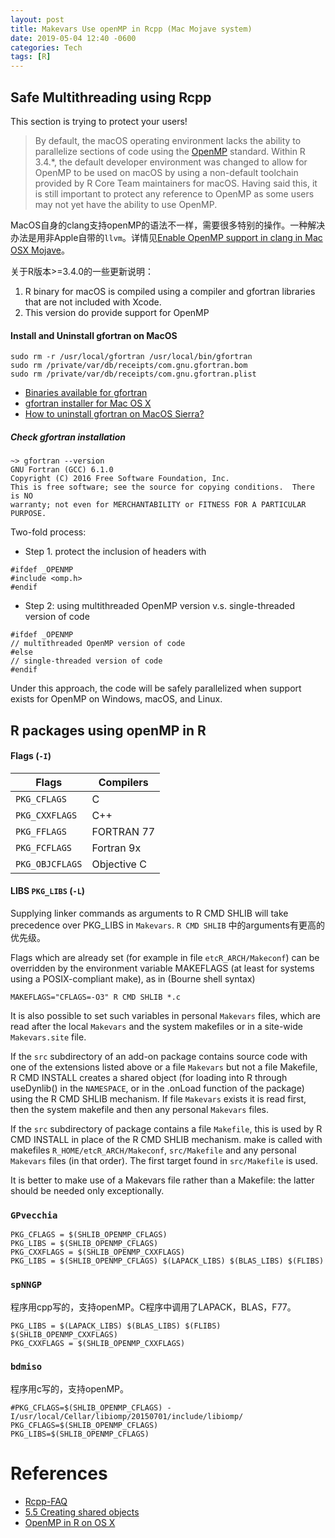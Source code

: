 ```yaml
---
layout: post
title: Makevars Use openMP in Rcpp (Mac Mojave system)
date: 2019-05-04 12:40 -0600
categories: Tech
tags: [R]
---
```


## Safe Multithreading using Rcpp
This section is trying to protect your users!
> By default, the macOS operating environment lacks the ability to parallelize sections of code using the
[OpenMP](http://openmp.org/wp/) standard. Within R 3.4.\*, the default developer environment was changed to allow for OpenMP to be used on macOS by using a non-default toolchain provided by R Core Team maintainers for macOS. Having said this, it is still important to protect any reference to OpenMP as some users may
not yet have the ability to use OpenMP.


MacOS自身的clang支持openMP的语法不一样，需要很多特别的操作。一种解决办法是用非Apple自带的`llvm`。详情见[Enable OpenMP support in clang in Mac OSX Mojave](https://ylyy93.github.io/my_blog/tech/2019/04/25/r-cpp-compile-notes/)。

关于R版本>=3.4.0的一些更新说明：
1. R binary for macOS is compiled using a compiler and gfortran libraries that are not included with Xcode.
2. This version do provide support for OpenMP

#### Install and Uninstall gfortran on MacOS
```
sudo rm -r /usr/local/gfortran /usr/local/bin/gfortran
sudo rm /private/var/db/receipts/com.gnu.gfortran.bom
sudo rm /private/var/db/receipts/com.gnu.gfortran.plist
```

- [Binaries available for gfortran](https://gcc.gnu.org/wiki/GFortranBinaries#MacOS)
- [gfortran installer for Mac OS X](https://github.com/fxcoudert/gfortran-for-macOS/releases)
- [How to uninstall gfortran on MacOS Sierra?](https://stackoverflow.com/questions/44931195/how-to-uninstall-gfortran-on-macos-sierra)

##### Check gfortran installation
```
~> gfortran --version
GNU Fortran (GCC) 6.1.0
Copyright (C) 2016 Free Software Foundation, Inc.
This is free software; see the source for copying conditions.  There is NO
warranty; not even for MERCHANTABILITY or FITNESS FOR A PARTICULAR PURPOSE.
```


Two-fold process:

- Step 1. protect the inclusion of headers with
```
#ifdef _OPENMP
#include <omp.h>
#endif
```

- Step 2: using multithreaded OpenMP version v.s. single-threaded version of code
```
#ifdef _OPENMP
// multithreaded OpenMP version of code
#else
// single-threaded version of code
#endif
```

Under this approach, the code will be safely parallelized when
support exists for OpenMP on Windows, macOS, and Linux.

## R packages using openMP in R

#### Flags (`-I`)

|   Flags        |   Compilers  |
|----------------|-----|
| `PKG_CFLAGS`   | C  |
| `PKG_CXXFLAGS` | C++|
| `PKG_FFLAGS`   | FORTRAN 77|
| `PKG_FCFLAGS`  | Fortran 9x|
| `PKG_OBJCFLAGS`| Objective C|

#### LIBS `PKG_LIBS` (`-L`)
Supplying linker commands as arguments to R CMD SHLIB will take precedence over PKG_LIBS in `Makevars`.
`R CMD SHLIB` 中的arguments有更高的优先级。

Flags which are already set (for example in file `etcR_ARCH/Makeconf`) can be overridden by the environment variable MAKEFLAGS (at least for systems using a POSIX-compliant make), as in (Bourne shell syntax)
```
MAKEFLAGS="CFLAGS=-O3" R CMD SHLIB *.c
```

It is also possible to set such variables in personal `Makevars` files, which are read after the local `Makevars` and the system makefiles or in a site-wide `Makevars.site` file.

If the `src` subdirectory of an add-on package contains source code with one of the extensions listed above or a file `Makevars` but not a file Makefile, R CMD INSTALL creates a shared object (for loading into R through useDynlib() in the `NAMESPACE`, or in the .onLoad function of the package) using the R CMD SHLIB mechanism. If file `Makevars` exists it is read first, then the system makefile and then any personal `Makevars` files.

If the `src` subdirectory of package contains a file `Makefile`, this is used by R CMD INSTALL in place of the R CMD SHLIB mechanism. make is called with makefiles `R_HOME/etcR_ARCH/Makeconf`, `src/Makefile` and any personal `Makevars` files (in that order). The first target found in `src/Makefile` is used.

It is better to make use of a Makevars file rather than a Makefile: the latter should be needed only exceptionally.

### `GPvecchia`

```
PKG_CFLAGS = $(SHLIB_OPENMP_CFLAGS)
PKG_LIBS = $(SHLIB_OPENMP_CFLAGS)
PKG_CXXFLAGS = $(SHLIB_OPENMP_CXXFLAGS)
PKG_LIBS = $(SHLIB_OPENMP_CFLAGS) $(LAPACK_LIBS) $(BLAS_LIBS) $(FLIBS)
```

### `spNNGP`

程序用cpp写的，支持openMP。C程序中调用了LAPACK，BLAS，F77。

```
PKG_LIBS = $(LAPACK_LIBS) $(BLAS_LIBS) $(FLIBS) $(SHLIB_OPENMP_CXXFLAGS)
PKG_CXXFLAGS = $(SHLIB_OPENMP_CXXFLAGS)
```

### `bdmiso`

程序用c写的，支持openMP。

```
#PKG_CFLAGS=$(SHLIB_OPENMP_CFLAGS) -I/usr/local/Cellar/libiomp/20150701/include/libiomp/
PKG_CFLAGS=$(SHLIB_OPENMP_CFLAGS)
PKG_LIBS=$(SHLIB_OPENMP_CFLAGS)
```

# References

- [Rcpp-FAQ](https://cran.r-project.org/web/packages/Rcpp/vignettes/Rcpp-FAQ.pdf)
- [5.5 Creating shared objects](http://www.hep.by/gnu/r-patched/r-exts/R-exts_96.html)
- [OpenMP in R on OS X](http://thecoatlessprofessor.com/programming/openmp-in-r-on-os-x/#after-3-4-0)
